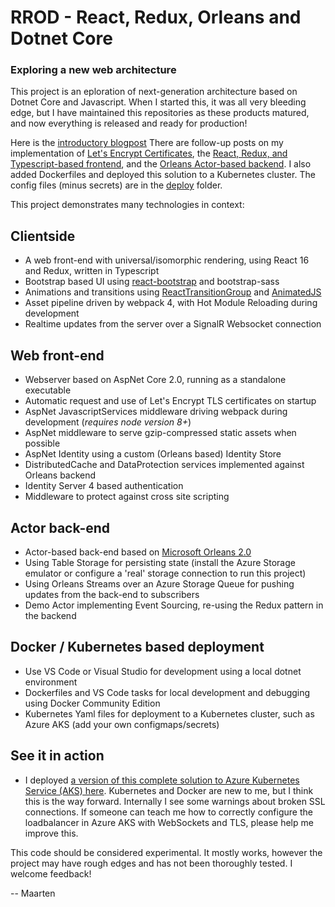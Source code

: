 # RROD - React, Redux, Orleans and Dotnet Core
### Exploring a new web architecture

This project is an eploration of next-generation architecture based on Dotnet Core and Javascript. When I started this, it was all very bleeding edge, but I have maintained this repositories as these products matured, and now everything is released and ready for production!

Here is the [introductory blogpost](https://medium.com/@MaartenSikkema/exploring-a-new-web-architecture-with-react-redux-orleans-and-dotnet-core-95175be56535) 
There are follow-up posts on my implementation of [Let's Encrypt Certificates](https://medium.com/@MaartenSikkema/automatically-request-and-use-lets-encrypt-certificates-in-dotnet-core-9d0d152a59b5), 
the [React, Redux, and Typescript-based frontend](https://medium.com/@MaartenSikkema/using-react-redux-and-webpack-with-dotnet-core-to-build-a-modern-web-frontend-7e2d091b3ba), and the 
[Orleans Actor-based backend](https://medium.com/@MaartenSikkema/using-dotnet-core-orleans-redux-and-websockets-to-build-a-scalable-realtime-back-end-cd0b65ec6b4d).
I also added Dockerfiles and deployed this solution to a Kubernetes cluster. The config files (minus secrets) are in the [deploy](https://github.com/Maarten88/rrod/tree/master/deploy) folder.

This project demonstrates many technologies in context:

## Clientside
- A web front-end with universal/isomorphic rendering, using React 16 and Redux, written in Typescript
- Bootstrap based UI using [react-bootstrap](https://react-bootstrap.github.io/) and bootstrap-sass
- Animations and transitions using [ReactTransitionGroup](https://github.com/reactjs/react-transition-group) and [AnimatedJS](http://facebook.github.io/react-native/docs/animations.html)
- Asset pipeline driven by webpack 4, with Hot Module Reloading during development
- Realtime updates from the server over a SignalR Websocket connection

## Web front-end
- Webserver based on AspNet Core 2.0, running as a standalone executable
- Automatic request and use of Let's Encrypt TLS certificates on startup
- AspNet JavascriptServices middleware driving webpack during development (_requires node version 8+_)
- AspNet middleware to serve gzip-compressed static assets when possible
- AspNet Identity using a custom (Orleans based) Identity Store
- DistributedCache and DataProtection services implemented against Orleans backend
- Identity Server 4 based authentication
- Middleware to protect against cross site scripting

## Actor back-end
- Actor-based back-end based on [Microsoft Orleans 2.0](https://github.com/dotnet/orleans)
- Using Table Storage for persisting state (install the Azure Storage emulator or configure a 'real' storage connection to run this project)
- Using Orleans Streams over an Azure Storage Queue for pushing updates from the back-end to subscribers
- Demo Actor implementing Event Sourcing, re-using the Redux pattern in the backend

## Docker / Kubernetes based deployment
- Use VS Code or Visual Studio for development using a local dotnet environment
- Dockerfiles and VS Code tasks for local development and debugging using Docker Community Edition
- Kubernetes Yaml files for deployment to a Kubernetes cluster, such as Azure AKS (add your own configmaps/secrets)

## See it in action
- I deployed [a version of this complete solution to Azure Kubernetes Service (AKS) here](https://rrod.sikkema.com). Kubernetes and Docker are new to me, but I think this is the way forward.
  Internally I see some warnings about broken SSL connections. If someone can teach me how to correctly configure the loadbalancer in Azure AKS with WebSockets and TLS, please help me improve this.

This code should be considered experimental. It mostly works, however the project may have rough edges and has not been thoroughly tested.
I welcome feedback!

-- Maarten